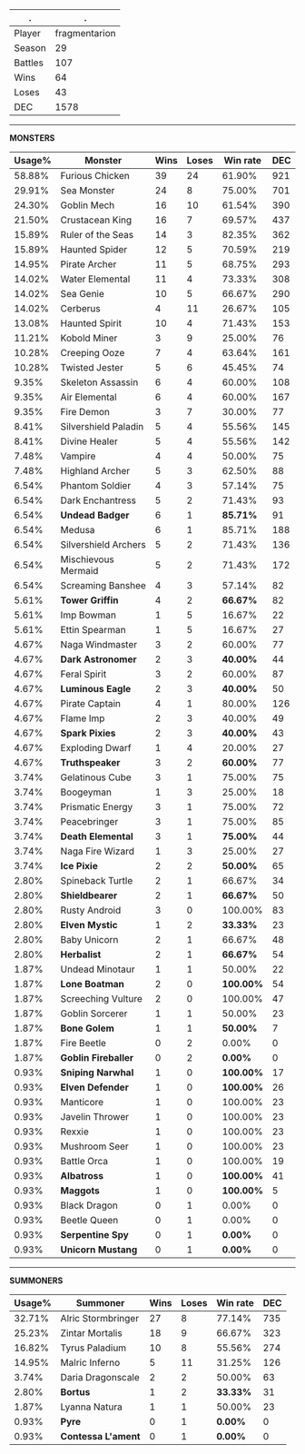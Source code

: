 .|.
|-|-
Player|fragmentarion
Season|29
Battles|107
Wins|64
Loses|43
DEC|1578

---
**MONSTERS**

Usage%|Monster|Wins|Loses|Win rate|DEC|
-|-|-|-|-|-|
58.88%|Furious Chicken|39|24|61.90%|921|
29.91%|Sea Monster|24|8|75.00%|701|
24.30%|Goblin Mech|16|10|61.54%|390|
21.50%|Crustacean King|16|7|69.57%|437|
15.89%|Ruler of the Seas|14|3|82.35%|362|
15.89%|Haunted Spider|12|5|70.59%|219|
14.95%|Pirate Archer|11|5|68.75%|293|
14.02%|Water Elemental|11|4|73.33%|308|
14.02%|Sea Genie|10|5|66.67%|290|
14.02%|Cerberus|4|11|26.67%|105|
13.08%|Haunted Spirit|10|4|71.43%|153|
11.21%|Kobold Miner|3|9|25.00%|76|
10.28%|Creeping Ooze|7|4|63.64%|161|
10.28%|Twisted Jester|5|6|45.45%|74|
9.35%|Skeleton Assassin|6|4|60.00%|108|
9.35%|Air Elemental|6|4|60.00%|167|
9.35%|Fire Demon|3|7|30.00%|77|
8.41%|Silvershield Paladin|5|4|55.56%|145|
8.41%|Divine Healer|5|4|55.56%|142|
7.48%|Vampire|4|4|50.00%|75|
7.48%|Highland Archer|5|3|62.50%|88|
6.54%|Phantom Soldier|4|3|57.14%|75|
6.54%|Dark Enchantress|5|2|71.43%|93|
6.54%|**Undead Badger**|6|1|**85.71%**|91|
6.54%|Medusa|6|1|85.71%|188|
6.54%|Silvershield Archers|5|2|71.43%|136|
6.54%|Mischievous Mermaid|5|2|71.43%|172|
6.54%|Screaming Banshee|4|3|57.14%|82|
5.61%|**Tower Griffin**|4|2|**66.67%**|82|
5.61%|Imp Bowman|1|5|16.67%|22|
5.61%|Ettin Spearman|1|5|16.67%|27|
4.67%|Naga Windmaster|3|2|60.00%|77|
4.67%|**Dark Astronomer**|2|3|**40.00%**|44|
4.67%|Feral Spirit|3|2|60.00%|87|
4.67%|**Luminous Eagle**|2|3|**40.00%**|50|
4.67%|Pirate Captain|4|1|80.00%|126|
4.67%|Flame Imp|2|3|40.00%|49|
4.67%|**Spark Pixies**|2|3|**40.00%**|43|
4.67%|Exploding Dwarf|1|4|20.00%|27|
4.67%|**Truthspeaker**|3|2|**60.00%**|77|
3.74%|Gelatinous Cube|3|1|75.00%|75|
3.74%|Boogeyman|1|3|25.00%|18|
3.74%|Prismatic Energy|3|1|75.00%|72|
3.74%|Peacebringer|3|1|75.00%|85|
3.74%|**Death Elemental**|3|1|**75.00%**|44|
3.74%|Naga Fire Wizard|1|3|25.00%|27|
3.74%|**Ice Pixie**|2|2|**50.00%**|65|
2.80%|Spineback Turtle|2|1|66.67%|34|
2.80%|**Shieldbearer**|2|1|**66.67%**|50|
2.80%|Rusty Android|3|0|100.00%|83|
2.80%|**Elven Mystic**|1|2|**33.33%**|23|
2.80%|Baby Unicorn|2|1|66.67%|48|
2.80%|**Herbalist**|2|1|**66.67%**|54|
1.87%|Undead Minotaur|1|1|50.00%|22|
1.87%|**Lone Boatman**|2|0|**100.00%**|54|
1.87%|Screeching Vulture|2|0|100.00%|47|
1.87%|Goblin Sorcerer|1|1|50.00%|23|
1.87%|**Bone Golem**|1|1|**50.00%**|7|
1.87%|Fire Beetle|0|2|0.00%|0|
1.87%|**Goblin Fireballer**|0|2|**0.00%**|0|
0.93%|**Sniping Narwhal**|1|0|**100.00%**|17|
0.93%|**Elven Defender**|1|0|**100.00%**|26|
0.93%|Manticore|1|0|100.00%|23|
0.93%|Javelin Thrower|1|0|100.00%|23|
0.93%|Rexxie|1|0|100.00%|23|
0.93%|Mushroom Seer|1|0|100.00%|23|
0.93%|Battle Orca|1|0|100.00%|19|
0.93%|**Albatross**|1|0|**100.00%**|41|
0.93%|**Maggots**|1|0|**100.00%**|5|
0.93%|Black Dragon|0|1|0.00%|0|
0.93%|Beetle Queen|0|1|0.00%|0|
0.93%|**Serpentine Spy**|0|1|**0.00%**|0|
0.93%|**Unicorn Mustang**|0|1|**0.00%**|0|

---
**SUMMONERS**

Usage%|Summoner|Wins|Loses|Win rate|DEC|
-|-|-|-|-|-|
32.71%|Alric Stormbringer|27|8|77.14%|735|
25.23%|Zintar Mortalis|18|9|66.67%|323|
16.82%|Tyrus Paladium|10|8|55.56%|274|
14.95%|Malric Inferno|5|11|31.25%|126|
3.74%|Daria Dragonscale|2|2|50.00%|63|
2.80%|**Bortus**|1|2|**33.33%**|31|
1.87%|Lyanna Natura|1|1|50.00%|23|
0.93%|**Pyre**|0|1|**0.00%**|0|
0.93%|**Contessa L'ament**|0|1|**0.00%**|0|
